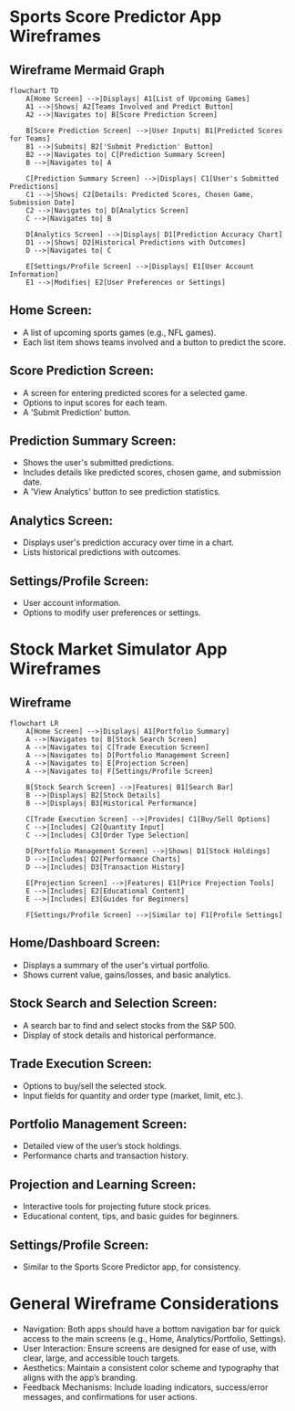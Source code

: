 # Sports Score Predictor App Wireframes

## Wireframe Mermaid Graph
```mermaid
flowchart TD
    A[Home Screen] -->|Displays| A1[List of Upcoming Games]
    A1 -->|Shows| A2[Teams Involved and Predict Button]
    A2 -->|Navigates to| B[Score Prediction Screen]

    B[Score Prediction Screen] -->|User Inputs| B1[Predicted Scores for Teams]
    B1 -->|Submits| B2['Submit Prediction' Button]
    B2 -->|Navigates to| C[Prediction Summary Screen]
    B -->|Navigates to| A

    C[Prediction Summary Screen] -->|Displays| C1[User's Submitted Predictions]
    C1 -->|Shows| C2[Details: Predicted Scores, Chosen Game, Submission Date]
    C2 -->|Navigates to| D[Analytics Screen]
    C -->|Navigates to| B

    D[Analytics Screen] -->|Displays| D1[Prediction Accuracy Chart]
    D1 -->|Shows| D2[Historical Predictions with Outcomes]
    D -->|Navigates to| C

    E[Settings/Profile Screen] -->|Displays| E1[User Account Information]
    E1 -->|Modifies| E2[User Preferences or Settings]
```

## Home Screen:
- A list of upcoming sports games (e.g., NFL games).
- Each list item shows teams involved and a button to predict the score.

## Score Prediction Screen:
- A screen for entering predicted scores for a selected game.
- Options to input scores for each team.
- A 'Submit Prediction' button.

## Prediction Summary Screen:
- Shows the user's submitted predictions.
- Includes details like predicted scores, chosen game, and submission date.
- A 'View Analytics' button to see prediction statistics.

## Analytics Screen:
- Displays user's prediction accuracy over time in a chart.
- Lists historical predictions with outcomes.

## Settings/Profile Screen:
- User account information.
- Options to modify user preferences or settings.

# Stock Market Simulator App Wireframes
## Wireframe
```mermaid
flowchart LR
    A[Home Screen] -->|Displays| A1[Portfolio Summary]
    A -->|Navigates to| B[Stock Search Screen]
    A -->|Navigates to| C[Trade Execution Screen]
    A -->|Navigates to| D[Portfolio Management Screen]
    A -->|Navigates to| E[Projection Screen]
    A -->|Navigates to| F[Settings/Profile Screen]

    B[Stock Search Screen] -->|Features| B1[Search Bar]
    B -->|Displays| B2[Stock Details]
    B -->|Displays| B3[Historical Performance]

    C[Trade Execution Screen] -->|Provides| C1[Buy/Sell Options]
    C -->|Includes| C2[Quantity Input]
    C -->|Includes| C3[Order Type Selection]

    D[Portfolio Management Screen] -->|Shows| D1[Stock Holdings]
    D -->|Includes| D2[Performance Charts]
    D -->|Includes| D3[Transaction History]

    E[Projection Screen] -->|Features| E1[Price Projection Tools]
    E -->|Includes| E2[Educational Content]
    E -->|Includes| E3[Guides for Beginners]

    F[Settings/Profile Screen] -->|Similar to| F1[Profile Settings]
```

## Home/Dashboard Screen:
- Displays a summary of the user's virtual portfolio.
- Shows current value, gains/losses, and basic analytics.

## Stock Search and Selection Screen:
- A search bar to find and select stocks from the S&P 500.
- Display of stock details and historical performance.

## Trade Execution Screen:
- Options to buy/sell the selected stock.
- Input fields for quantity and order type (market, limit, etc.).

## Portfolio Management Screen:
- Detailed view of the user’s stock holdings.
- Performance charts and transaction history.

## Projection and Learning Screen:
- Interactive tools for projecting future stock prices.
- Educational content, tips, and basic guides for beginners.

## Settings/Profile Screen:
- Similar to the Sports Score Predictor app, for consistency.

# General Wireframe Considerations
- Navigation: Both apps should have a bottom navigation bar for quick access to the main screens (e.g., Home, Analytics/Portfolio, Settings).
- User Interaction: Ensure screens are designed for ease of use, with clear, large, and accessible touch targets.
- Aesthetics: Maintain a consistent color scheme and typography that aligns with the app’s branding.
- Feedback Mechanisms: Include loading indicators, success/error messages, and confirmations for user actions.
